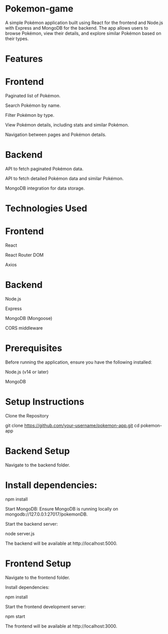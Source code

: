 # Pokemon-game
A simple Pokémon application built using React for the frontend and Node.js with Express and MongoDB for the backend. The app allows users to browse Pokémon, view their details, and explore similar Pokémon based on their types.

# Features

# Frontend

Paginated list of Pokémon.

Search Pokémon by name.

Filter Pokémon by type.

View Pokémon details, including stats and similar Pokémon.

Navigation between pages and Pokémon details.

# Backend

API to fetch paginated Pokémon data.

API to fetch detailed Pokémon data and similar Pokémon.

MongoDB integration for data storage.

# Technologies Used

# Frontend

React

React Router DOM

Axios

# Backend

Node.js

Express

MongoDB (Mongoose)

CORS middleware

# Prerequisites

Before running the application, ensure you have the following installed:

Node.js (v14 or later)

MongoDB

# Setup Instructions

Clone the Repository

git clone https://github.com/your-username/pokemon-app.git
cd pokemon-app

# Backend Setup

Navigate to the backend folder.

# Install dependencies:

npm install

Start MongoDB:
Ensure MongoDB is running locally on mongodb://127.0.0.1:27017/pokemonDB.

Start the backend server:

node server.js

The backend will be available at http://localhost:5000.

# Frontend Setup

Navigate to the frontend folder.

Install dependencies:

npm install

Start the frontend development server:

npm start

The frontend will be available at http://localhost:3000.
